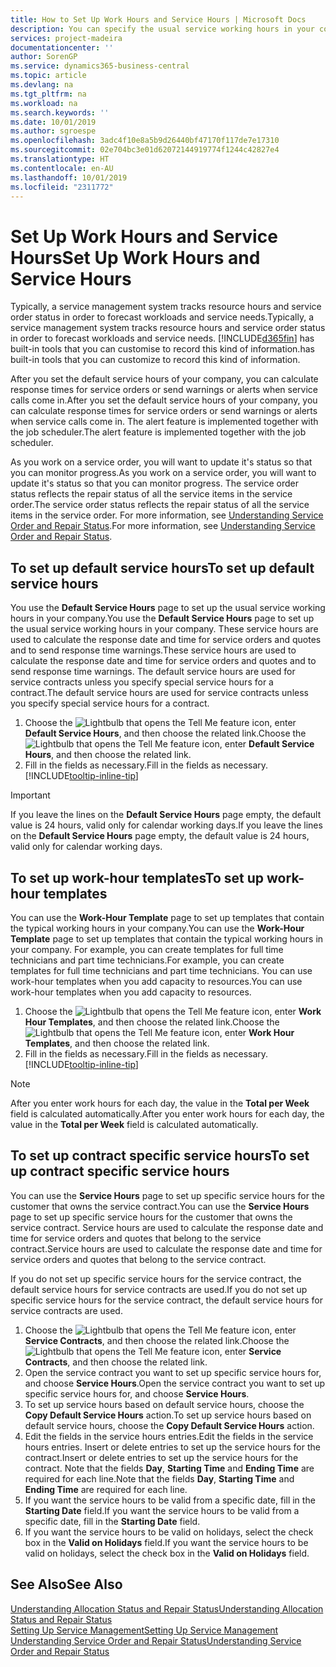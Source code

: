 ```yaml
---
title: How to Set Up Work Hours and Service Hours | Microsoft Docs
description: You can specify the usual service working hours in your company. These service hours are used to calculate the response date and time for service orders and quotes, and to send response time warnings.
services: project-madeira
documentationcenter: ''
author: SorenGP
ms.service: dynamics365-business-central
ms.topic: article
ms.devlang: na
ms.tgt_pltfrm: na
ms.workload: na
ms.search.keywords: ''
ms.date: 10/01/2019
ms.author: sgroespe
ms.openlocfilehash: 3adc4f10e8a5b9d26440bf47170f117de7e17310
ms.sourcegitcommit: 02e704bc3e01d62072144919774f1244c42827e4
ms.translationtype: HT
ms.contentlocale: en-AU
ms.lasthandoff: 10/01/2019
ms.locfileid: "2311772"
---
```

# <a name="set-up-work-hours-and-service-hours"></a><span data-ttu-id="31c18-104">Set Up Work Hours and Service Hours</span><span class="sxs-lookup"><span data-stu-id="31c18-104">Set Up Work Hours and Service Hours</span></span>
<span data-ttu-id="31c18-105">Typically, a service management system tracks resource hours and service order status in order to forecast workloads and service needs.</span><span class="sxs-lookup"><span data-stu-id="31c18-105">Typically, a service management system tracks resource hours and service order status in order to forecast workloads and service needs.</span></span> [!INCLUDE[d365fin](includes/d365fin_md.md)] <span data-ttu-id="31c18-106">has built-in tools that you can customise to record this kind of information.</span><span class="sxs-lookup"><span data-stu-id="31c18-106">has built-in tools that you can customize to record this kind of information.</span></span>  
  
<span data-ttu-id="31c18-107">After you set the default service hours of your company, you can calculate response times for service orders or send warnings or alerts when service calls come in.</span><span class="sxs-lookup"><span data-stu-id="31c18-107">After you set the default service hours of your company, you can calculate response times for service orders or send warnings or alerts when service calls come in.</span></span> <span data-ttu-id="31c18-108">The alert feature is implemented together with the job scheduler.</span><span class="sxs-lookup"><span data-stu-id="31c18-108">The alert feature is implemented together with the job scheduler.</span></span>   
  
<span data-ttu-id="31c18-109">As you work on a service order, you will want to update it's status so that you can monitor progress.</span><span class="sxs-lookup"><span data-stu-id="31c18-109">As you work on a service order, you will want to update it's status so that you can monitor progress.</span></span> <span data-ttu-id="31c18-110">The service order status reflects the repair status of all the service items in the service order.</span><span class="sxs-lookup"><span data-stu-id="31c18-110">The service order status reflects the repair status of all the service items in the service order.</span></span> <span data-ttu-id="31c18-111">For more information, see [Understanding Service Order and Repair Status](service-order-repair-status.md).</span><span class="sxs-lookup"><span data-stu-id="31c18-111">For more information, see [Understanding Service Order and Repair Status](service-order-repair-status.md).</span></span> 

## <a name="to-set-up-default-service-hours"></a><span data-ttu-id="31c18-112">To set up default service hours</span><span class="sxs-lookup"><span data-stu-id="31c18-112">To set up default service hours</span></span>  
<span data-ttu-id="31c18-113">You use the **Default Service Hours** page to set up the usual service working hours in your company.</span><span class="sxs-lookup"><span data-stu-id="31c18-113">You use the **Default Service Hours** page to set up the usual service working hours in your company.</span></span> <span data-ttu-id="31c18-114">These service hours are used to calculate the response date and time for service orders and quotes and to send response time warnings.</span><span class="sxs-lookup"><span data-stu-id="31c18-114">These service hours are used to calculate the response date and time for service orders and quotes and to send response time warnings.</span></span> <span data-ttu-id="31c18-115">The default service hours are used for service contracts unless you specify special service hours for a contract.</span><span class="sxs-lookup"><span data-stu-id="31c18-115">The default service hours are used for service contracts unless you specify special service hours for a contract.</span></span>  
  
1. <span data-ttu-id="31c18-116">Choose the ![Lightbulb that opens the Tell Me feature](media/ui-search/search_small.png "Tell me what you want to do") icon, enter **Default Service Hours**, and then choose the related link.</span><span class="sxs-lookup"><span data-stu-id="31c18-116">Choose the ![Lightbulb that opens the Tell Me feature](media/ui-search/search_small.png "Tell me what you want to do") icon, enter **Default Service Hours**, and then choose the related link.</span></span>  
2. <span data-ttu-id="31c18-117">Fill in the fields as necessary.</span><span class="sxs-lookup"><span data-stu-id="31c18-117">Fill in the fields as necessary.</span></span> [!INCLUDE[tooltip-inline-tip](includes/tooltip-inline-tip_md.md)]  
  
> [!IMPORTANT]  
>  <span data-ttu-id="31c18-118">If you leave the lines on the **Default Service Hours** page empty, the default value is 24 hours, valid only for calendar working days.</span><span class="sxs-lookup"><span data-stu-id="31c18-118">If you leave the lines on the **Default Service Hours** page empty, the default value is 24 hours, valid only for calendar working days.</span></span>  
  
## <a name="to-set-up-work-hour-templates"></a><span data-ttu-id="31c18-119">To set up work-hour templates</span><span class="sxs-lookup"><span data-stu-id="31c18-119">To set up work-hour templates</span></span>
<span data-ttu-id="31c18-120">You can use the **Work-Hour Template** page to set up templates that contain the typical working hours in your company.</span><span class="sxs-lookup"><span data-stu-id="31c18-120">You can use the **Work-Hour Template** page to set up templates that contain the typical working hours in your company.</span></span> <span data-ttu-id="31c18-121">For example, you can create templates for full time technicians and part time technicians.</span><span class="sxs-lookup"><span data-stu-id="31c18-121">For example, you can create templates for full time technicians and part time technicians.</span></span> <span data-ttu-id="31c18-122">You can use work-hour templates when you add capacity to resources.</span><span class="sxs-lookup"><span data-stu-id="31c18-122">You can use work-hour templates when you add capacity to resources.</span></span>  
  
1. <span data-ttu-id="31c18-123">Choose the ![Lightbulb that opens the Tell Me feature](media/ui-search/search_small.png "Tell me what you want to do") icon, enter **Work Hour Templates**, and then choose the related link.</span><span class="sxs-lookup"><span data-stu-id="31c18-123">Choose the ![Lightbulb that opens the Tell Me feature](media/ui-search/search_small.png "Tell me what you want to do") icon, enter **Work Hour Templates**, and then choose the related link.</span></span>  
2. <span data-ttu-id="31c18-124">Fill in the fields as necessary.</span><span class="sxs-lookup"><span data-stu-id="31c18-124">Fill in the fields as necessary.</span></span> [!INCLUDE[tooltip-inline-tip](includes/tooltip-inline-tip_md.md)]  
  
> [!Note]
> <span data-ttu-id="31c18-125">After you enter work hours for each day, the value in the **Total per Week** field is calculated automatically.</span><span class="sxs-lookup"><span data-stu-id="31c18-125">After you enter work hours for each day, the value in the **Total per Week** field is calculated automatically.</span></span>  

## <a name="to-set-up-contract-specific-service-hours"></a><span data-ttu-id="31c18-126">To set up contract specific service hours</span><span class="sxs-lookup"><span data-stu-id="31c18-126">To set up contract specific service hours</span></span>  
<span data-ttu-id="31c18-127">You can use the **Service Hours** page to set up specific service hours for the customer that owns the service contract.</span><span class="sxs-lookup"><span data-stu-id="31c18-127">You can use the **Service Hours** page to set up specific service hours for the customer that owns the service contract.</span></span> <span data-ttu-id="31c18-128">Service hours are used to calculate the response date and time for service orders and quotes that belong to the service contract.</span><span class="sxs-lookup"><span data-stu-id="31c18-128">Service hours are used to calculate the response date and time for service orders and quotes that belong to the service contract.</span></span>  
  
<span data-ttu-id="31c18-129">If you do not set up specific service hours for the service contract, the default service hours for service contracts are used.</span><span class="sxs-lookup"><span data-stu-id="31c18-129">If you do not set up specific service hours for the service contract, the default service hours for service contracts are used.</span></span>  
  
1. <span data-ttu-id="31c18-130">Choose the ![Lightbulb that opens the Tell Me feature](media/ui-search/search_small.png "Tell me what you want to do") icon, enter **Service Contracts**, and then choose the related link.</span><span class="sxs-lookup"><span data-stu-id="31c18-130">Choose the ![Lightbulb that opens the Tell Me feature](media/ui-search/search_small.png "Tell me what you want to do") icon, enter **Service Contracts**, and then choose the related link.</span></span>  
2. <span data-ttu-id="31c18-131">Open the service contract you want to set up specific service hours for, and choose **Service Hours**.</span><span class="sxs-lookup"><span data-stu-id="31c18-131">Open the service contract you want to set up specific service hours for, and choose **Service Hours**.</span></span>  
4. <span data-ttu-id="31c18-132">To set up service hours based on default service hours, choose the **Copy Default Service Hours** action.</span><span class="sxs-lookup"><span data-stu-id="31c18-132">To set up service hours based on default service hours, choose the **Copy Default Service Hours** action.</span></span>  
5. <span data-ttu-id="31c18-133">Edit the fields in the service hours entries.</span><span class="sxs-lookup"><span data-stu-id="31c18-133">Edit the fields in the service hours entries.</span></span> <span data-ttu-id="31c18-134">Insert or delete entries to set up the service hours for the contract.</span><span class="sxs-lookup"><span data-stu-id="31c18-134">Insert or delete entries to set up the service hours for the contract.</span></span> <span data-ttu-id="31c18-135">Note that the fields **Day**, **Starting Time** and **Ending Time** are required for each line.</span><span class="sxs-lookup"><span data-stu-id="31c18-135">Note that the fields **Day**, **Starting Time** and **Ending Time** are required for each line.</span></span>  
6. <span data-ttu-id="31c18-136">If you want the service hours to be valid from a specific date, fill in the **Starting Date** field.</span><span class="sxs-lookup"><span data-stu-id="31c18-136">If you want the service hours to be valid from a specific date, fill in the **Starting Date** field.</span></span>  
7. <span data-ttu-id="31c18-137">If you want the service hours to be valid on holidays, select the check box in the **Valid on Holidays** field.</span><span class="sxs-lookup"><span data-stu-id="31c18-137">If you want the service hours to be valid on holidays, select the check box in the **Valid on Holidays** field.</span></span>  

## <a name="see-also"></a><span data-ttu-id="31c18-138">See Also</span><span class="sxs-lookup"><span data-stu-id="31c18-138">See Also</span></span>  
[<span data-ttu-id="31c18-139">Understanding Allocation Status and Repair Status</span><span class="sxs-lookup"><span data-stu-id="31c18-139">Understanding Allocation Status and Repair Status</span></span>](service-allocation-status-and-repair-status.md)  
[<span data-ttu-id="31c18-140">Setting Up Service Management</span><span class="sxs-lookup"><span data-stu-id="31c18-140">Setting Up Service Management</span></span>](service-setup-service.md)  
[<span data-ttu-id="31c18-141">Understanding Service Order and Repair Status</span><span class="sxs-lookup"><span data-stu-id="31c18-141">Understanding Service Order and Repair Status</span></span>](service-order-repair-status.md)  
